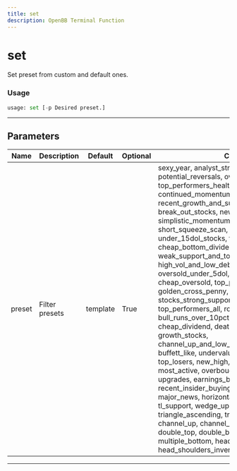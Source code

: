 ```yaml
---
title: set
description: OpenBB Terminal Function
---
```


# set

Set preset from custom and default ones.

### Usage

```python
usage: set [-p Desired preset.]
```

---

## Parameters

| Name | Description | Default | Optional | Choices |
| ---- | ----------- | ------- | -------- | ------- |
| preset | Filter presets | template | True | sexy_year, analyst_strong_buy, 5pct_above_low, potential_reversals, oversold_under_3dol, top_performers_healthcare, heavy_inst_ins, continued_momentum_scan, recent_growth_and_support, oversold, break_out_stocks, news_scanner, simplistic_momentum_scanner_under_7dol, short_squeeze_scan, value_stocks, under_15dol_stocks, template, cheap_bottom_dividend, weak_support_and_top_performers, high_vol_and_low_debt, golden_cross, oversold_under_5dol, unusual_volume, cheap_oversold, top_performers_tech, golden_cross_penny, stocks_strong_support_levels, top_performers_all, rosenwald_gtfo, rosenwald, bull_runs_over_10pct, modified_dreman, cheap_dividend, death_cross, modified_neff, growth_stocks, channel_up_and_low_debt_and_sma_50and200, buffett_like, undervalue, top_gainers, top_losers, new_high, new_low, most_volatile, most_active, overbought, downgrades, upgrades, earnings_before, earnings_after, recent_insider_buying, recent_insider_selling, major_news, horizontal_sr, tl_resistance, tl_support, wedge_up, wedge_down, wedge, triangle_ascending, triangle_descending, channel_up, channel_down, channel, double_top, double_bottom, multiple_top, multiple_bottom, head_shoulders, head_shoulders_inverse |
---

